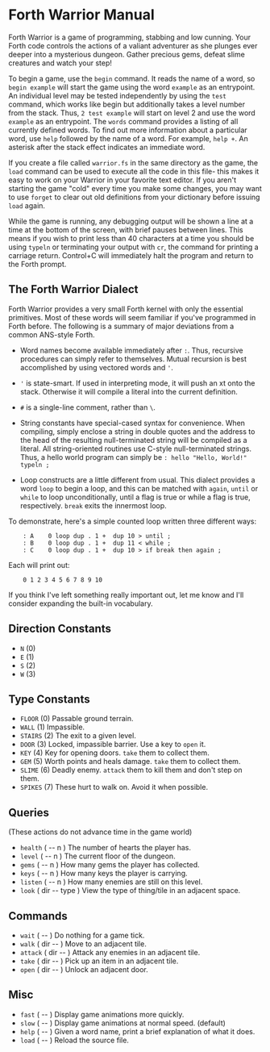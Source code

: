 Forth Warrior Manual
====================
Forth Warrior is a game of programming, stabbing and low cunning. Your Forth code controls the actions of a valiant adventurer as she plunges ever deeper into a mysterious dungeon. Gather precious gems, defeat slime creatures and watch your step!

To begin a game, use the `begin` command. It reads the name of a word, so `begin example` will start the game using the word `example` as an entrypoint. An individual level may be tested independently by using the `test` command, which works like begin but additionally takes a level number from the stack. Thus, `2 test example` will start on level 2 and use the word `example` as an entrypoint.
The `words` command provides a listing of all currently defined words. To find out more information about a particular word, use `help` followed by the name of a word. For example, `help +`. An asterisk after the stack effect indicates an immediate word.

If you create a file called `warrior.fs` in the same directory as the game, the `load` command can be used to execute all the code in this file- this makes it easy to work on your Warrior in your favorite text editor. If you aren't starting the game "cold" every time you make some changes, you may want to use `forget` to clear out old definitions from your dictionary before issuing `load` again.

While the game is running, any debugging output will be shown a line at a time at the bottom of the screen, with brief pauses between lines. This means if you wish to print less than 40 characters at a time you should be using `typeln` or terminating your output with `cr`, the command for printing a carriage return. Control+C will immediately halt the program and return to the Forth prompt.

The Forth Warrior Dialect
-------------------------
Forth Warrior provides a very small Forth kernel with only the essential primitives. Most of these words will seem familiar if you've programmed in Forth before. The following is a summary of major deviations from a common ANS-style Forth.

- Word names become available immediately after `:`. Thus, recursive procedures can simply refer to themselves. Mutual recursion is best accomplished by using vectored words and `'`.

- `'` is state-smart. If used in interpreting mode, it will push an xt onto the stack. Otherwise it will compile a literal into the current definition.

- `#` is a single-line comment, rather than `\`.

- String constants have special-cased syntax for convenience. When compiling, simply enclose a string in double quotes and the address to the head of the resulting null-terminated string will be compiled as a literal. All string-oriented routines use C-style null-terminated strings. Thus, a hello world program can simply be `: hello "Hello, World!" typeln ;`

- Loop constructs are a little different from usual. This dialect provides a word `loop` to begin a loop, and this can be matched with `again`, `until` or `while` to loop unconditionally, until a flag is true or while a flag is true, respectively. `break` exits the innermost loop.

To demonstrate, here's a simple counted loop written three different ways:

		: A    0 loop dup . 1 +  dup 10 > until ;
		: B    0 loop dup . 1 +  dup 11 < while ;
		: C    0 loop dup . 1 +  dup 10 > if break then again ;

Each will print out:

		0 1 2 3 4 5 6 7 8 9 10

If you think I've left something really important out, let me know and I'll consider expanding the built-in vocabulary.

Direction Constants
-------------------
- `N` (0)
- `E` (1)
- `S` (2)
- `W` (3)

Type Constants
--------------
- `FLOOR`  (0) Passable ground terrain.
- `WALL`   (1) Impassible.
- `STAIRS` (2) The exit to a given level.
- `DOOR`   (3) Locked, impassible barrier. Use a key to `open` it.
- `KEY`    (4) Key for opening doors. `take` them to collect them.
- `GEM`    (5) Worth points and heals damage. `take` them to collect them.
- `SLIME`  (6) Deadly enemy. `attack` them to kill them and don't step on them.
- `SPIKES` (7) These hurt to walk on. Avoid it when possible.

Queries
-------
(These actions do not advance time in the game world)
- `health` ( -- n )     The number of hearts the player has.
- `level`  ( -- n )     The current floor of the dungeon.
- `gems`   ( -- n )     How many gems the player has collected.
- `keys`   ( -- n )     How many keys the player is carrying.
- `listen` ( -- n )     How many enemies are still on this level.
- `look`   ( dir -- type ) View the type of thing/tile in an adjacent space.

Commands
--------
- `wait`   ( -- )     Do nothing for a game tick.
- `walk`   ( dir -- ) Move to an adjacent tile.
- `attack` ( dir -- ) Attack any enemies in an adjacent tile.
- `take`   ( dir -- ) Pick up an item in an adjacent tile.
- `open`   ( dir -- ) Unlock an adjacent door.

Misc
----
- `fast`  ( -- ) Display game animations more quickly.
- `slow`  ( -- ) Display game animations at normal speed. (default)
- `help`  ( -- ) Given a word name, print a brief explanation of what it does.
- `load`  ( -- ) Reload the source file.